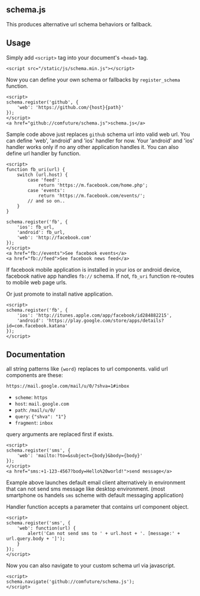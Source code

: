 schema.js
---------

This produces alternative url schema behaviors or fallback.

Usage
-----

Simply add `<script>` tag into your document's `<head>` tag.

    <script src="/static/js/schema.min.js"></script>

Now you can define your own schema or fallbacks by `register_schema` function.

    <script>
    schema.register('github', {
        'web': 'https://github.com/{host}{path}'
    });
    </script>
    <a href="github://comfuture/schema.js">schema.js</a>

Sample code above just replaces `github` schema url into valid web url.
You can define 'web', 'android' and 'ios' handler for now. Your 'android' and
'ios' handler works only if no any other application handles it.
You can also define url handler by function.

    <script>
    function fb_uri(url) {
        switch (url.host) {
            case 'feed':
                return 'https://m.facebook.com/home.php';
            case 'events':
                return 'https://m.facebook.com/events/';
            // and so on..
        }
    }

    schema.register('fb', {
        'ios': fb_url,
        'android': fb_url,
        'web': 'http://facebook.com'
    });
    </script>
    <a href="fb://events">See facebook events</a>
    <a href="fb://feed">See facebook news feed</a>

If facebook mobile application is installed in your ios or android device,
facebook native app handles `fb://` schema. If not, `fb_uri` function re-routes
to mobile web page urls.

Or just promote to install native application.

    <script>
    schema.register('fb', {
        'ios': 'http://itunes.apple.com/app/facebook/id284882215',
        'android': 'https://play.google.com/store/apps/details?id=com.facebook.katana'
    });
    </script>

Documentation
-------------

all string patterns like `{word}` replaces to url components. valid url
components are these:

    https://mail.google.com/mail/u/0/?shva=1#inbox

* `scheme`: `https`
* `host`: `mail.google.com`
* `path`: `/mail/u/0/`
* `query`: `{"shva": "1"}`
* `fragment`: `inbox`

query arguments are replaced first if exists.

    <script>
    schema.register('sms', {
        'web': 'mailto:?to=&subject={body}&body={body}'
    });
    </script>
    <a href="sms:+1-123-4567?body=Hello%20world!">send message</a>

Example above launches default email client alternatively in environment
that can not send sms message like desktop environment.
(most smartphone os handels `sms` scheme with default messaging application)

Handler function accepts a parameter that contains url component object.

    <script>
    schema.register('sms', {
        'web': function(url) {
            alert('Can not send sms to ' + url.host + '. [message:' + url.query.body + ']');
        }
    });
    </script>

Now you can also navigate to your custom schema url via javascript.

    <script>
    schema.navigate('github://comfuture/schema.js');
    </script>

